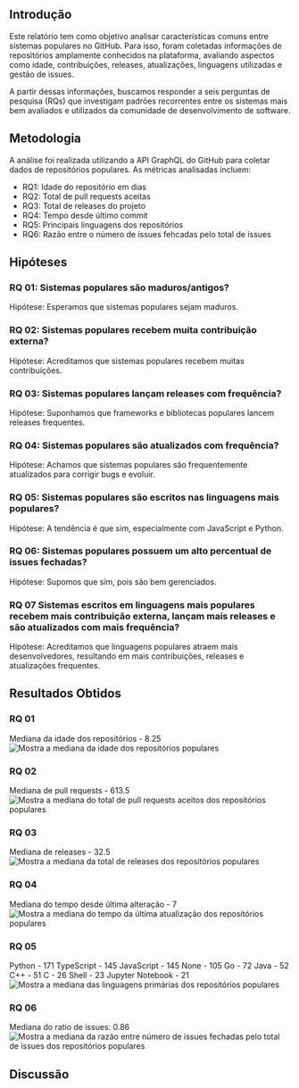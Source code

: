 ## Introdução

Este relatório tem como objetivo analisar características comuns entre sistemas populares no GitHub. Para isso, foram coletadas informações de repositórios amplamente conhecidos na plataforma, avaliando aspectos como idade, contribuições, releases, atualizações, linguagens utilizadas e gestão de issues.

A partir dessas informações, buscamos responder a seis perguntas de pesquisa (RQs) que investigam padrões recorrentes entre os sistemas mais bem avaliados e utilizados da comunidade de desenvolvimento de software.


## Metodologia

A análise foi realizada utilizando a API GraphQL do GitHub para coletar dados de repositórios populares. As métricas analisadas incluem:
- RQ1: Idade do repositório em dias
- RQ2: Total de pull requests aceitas
- RQ3: Total de releases do projeto
- RQ4: Tempo desde último commit
- RQ5: Principais linguagens dos repositórios
- RQ6: Razão entre o número de issues fehcadas pelo total de issues


## Hipóteses

### RQ 01: Sistemas populares são maduros/antigos?
Hipótese: Esperamos que sistemas populares sejam maduros.

### RQ 02: Sistemas populares recebem muita contribuição externa?
Hipótese: Acreditamos que sistemas populares recebem muitas contribuições.

### RQ 03: Sistemas populares lançam releases com frequência?
Hipótese: Suponhamos que frameworks e bibliotecas populares lancem releases frequentes.

### RQ 04: Sistemas populares são atualizados com frequência?
Hipótese: Achamos que sistemas populares são frequentemente atualizados para corrigir bugs e evoluir.

### RQ 05: Sistemas populares são escritos nas linguagens mais populares?
Hipótese: A tendência é que sim, especialmente com JavaScript e Python.

### RQ 06: Sistemas populares possuem um alto percentual de issues fechadas?
Hipótese: Supomos que sim, pois são bem gerenciados.

### RQ 07 Sistemas escritos em linguagens mais populares recebem mais contribuição externa, lançam mais releases e são atualizados com mais frequência?
Hipótese: Acreditamos que linguagens populares atraem mais desenvolvedores, resultando em mais contribuições, releases e atualizações frequentes.

## Resultados Obtidos
### RQ 01
Mediana da idade dos repositórios  - 8.25
![Mostra a mediana da idade dos repositórios populares](relatorio.RQ01)

### RQ 02
Mediana de pull requests - 613.5
![Mostra a mediana do total de pull requests aceitos dos repositórios populares](relatorio.RQ02)

### RQ 03
Mediana de releases - 32.5
![Mostra a mediana da total de releases dos repositórios populares](relatorio.RQ03)

### RQ 04
Mediana do tempo desde última alteração - 7
![Mostra a mediana do tempo da última atualização dos repositórios populares](relatorio.RQ04)

### RQ 05
Python - 171
TypeScript - 145
JavaScript - 145
None - 105
Go - 72
Java - 52
C++ - 51
C - 26
Shell - 23
Jupyter Notebook - 21
![Mostra a mediana das linguagens primárias dos repositórios populares](relatorio.RQ05)

### RQ 06
Mediana do ratio de issues: 0.86
![Mostra a mediana da razão entre número de issues fechadas pelo total de issues dos repositórios populares](relatorio.RQ06)

## Discussão
